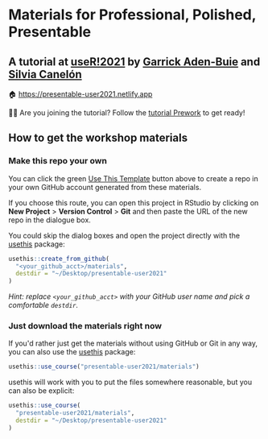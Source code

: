 # Materials for Professional, Polished, Presentable

## A tutorial at [useR!2021](https://user2021.r-project.org/) by [Garrick Aden-Buie](https://garrickadenbuie.com) and [Silvia Canelón](https://silvia.rbind.io)

&#x1F3E0; <https://presentable-user2021.netlify.app>

&#x1F9D1;&#x200D;&#x1F4BB; Are you joining the tutorial?
Follow the [tutorial Prework](https://presentable-user2021.netlify.app/materials/prework) to get ready!

## How to get the workshop materials

### Make this repo your own

You can click the green [Use This Template](https://github.com/presentable-user2021/materials/generate) button above to create a repo in your own GitHub account generated from these materials. 

If you choose this route, you can open this project in RStudio by clicking on **New Project** > **Version Control** > **Git** and then paste the URL of the new repo in the dialogue box.

You could skip the dialog boxes and open the project directly with the [usethis] package:

```r
usethis::create_from_github(
  "<your_github_acct>/materials",
  destdir = "~/Desktop/presentable-user2021"
)
```

_Hint: replace `<your_github_acct>` with your GitHub user name and pick a comfortable `destdir`._

### Just download the materials right now

If you'd rather just get the materials without using GitHub or Git in any way, you can also use the [usethis] package:

```r
usethis::use_course("presentable-user2021/materials")
```

usethis will work with you to put the files somewhere reasonable, but you can also be explicit:

```r
usethis::use_course(
  "presentable-user2021/materials",
  destdir = "~/Desktop/presentable-user2021"
)
```

[usethis]: https://usethis.r-lib.org

